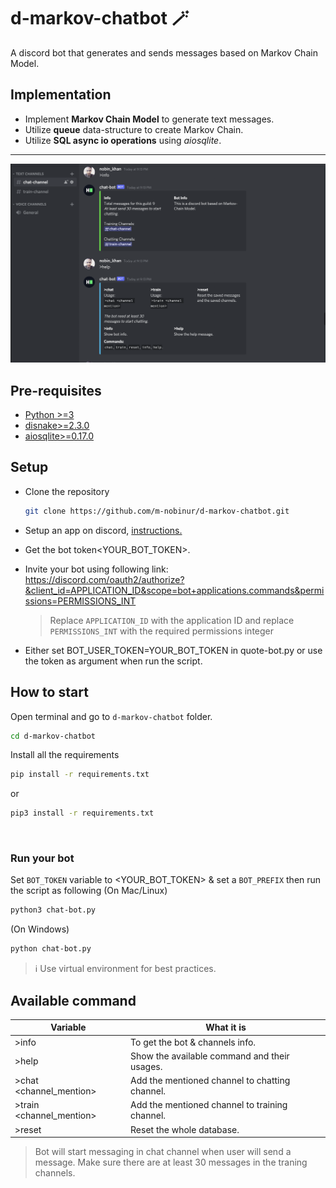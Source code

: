 # d-markov-chatbot 🪄

A discord bot that generates and sends messages based on Markov Chain Model.

## Implementation

- Implement **Markov Chain Model** to generate text messages.
- Utilize **queue** data-structure to create Markov Chain.
- Utilize **SQL async io operations** using *aiosqlite*.

---

[<img src="markov-chatbot.png">](d-markov-chatbot)

## Pre-requisites

- [Python >=3](https://www.python.org/)
- [disnake>=2.3.0](https://github.com/DisnakeDev/disnake)
- [aiosqlite>=0.17.0](https://github.com/omnilib/aiosqlite)

## Setup

- Clone the repository

    ```bash
    git clone https://github.com/m-nobinur/d-markov-chatbot.git
    ```

- Setup an app on discord, [instructions.](https://github.com/reactiflux/discord-irc/wiki/Creating-a-discord-bot-&-getting-a-token)
- Get the bot token<YOUR_BOT_TOKEN>.
- Invite your bot using following link:
  <https://discord.com/oauth2/authorize?&client_id=APPLICATION_ID&scope=bot+applications.commands&permissions=PERMISSIONS_INT>
  > Replace `APPLICATION_ID` with the application ID and replace `PERMISSIONS_INT` with the required permissions integer

- Either set BOT_USER_TOKEN=YOUR_BOT_TOKEN in quote-bot.py or use the token as argument when run the script.

## How to start

Open terminal and go to `d-markov-chatbot` folder.

```bash
cd d-markov-chatbot
```

Install all the requirements

```bash
pip install -r requirements.txt
```

or

```bash
pip3 install -r requirements.txt
```

<br>

### Run your bot

Set `BOT_TOKEN` variable to <YOUR_BOT_TOKEN> & set a `BOT_PREFIX`  then run the script as following (On Mac/Linux)

```bash
python3 chat-bot.py
```

(On Windows)

```bash
python chat-bot.py
```

> ℹ️
> Use virtual environment for best practices.

## Available command

| Variable                  | What it is                                                            |
| ------------------------- | ----------------------------------------------------------------------|
| >info                        | To get the bot & channels info.
| >help     | Show the available command and their usages.                                            |
| >chat <channel_mention>    | Add the mentioned channel to chatting channel.                                            |
| >train <channel_mention>        | Add the mentioned channel to training channel.
| >reset  | Reset the whole database.                                        |

> Bot will start messaging in chat channel when user will send a message.
> Make sure there are at least 30 messages in the traning channels.
